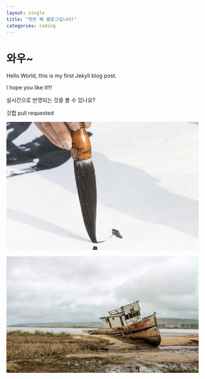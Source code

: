 ```yaml
---
layout: single
title: "첫번 째 블로그입니다!"
categories: coding
---
```


# 와우~

Hello World, this is my first Jekyll blog post.



I hope you like it!!! 



실시간으로 반영되는 것을 볼 수 있나요? 


깃헙 pull requested



![calligraphy-3810555_1280](../images/2024-11-30-first-posting/calligraphy-3810555_1280.jpg)

![boat-gaa0256d6d_1920](../images/2024-11-30-first-posting/boat-gaa0256d6d_1920.jpg)